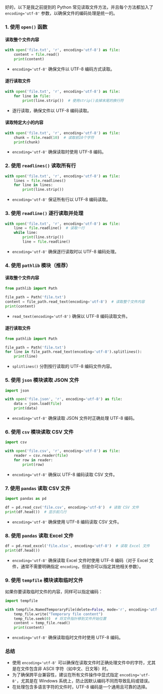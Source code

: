 好的，以下是我之前提到的 Python 常见读取文件方法，并且每个方法都加入了 `encoding='utf-8'` 参数，以确保文件的编码处理是统一的。

### 1. 使用 `open()` 函数

#### 读取整个文件内容
```python
with open('file.txt', 'r', encoding='utf-8') as file:
    content = file.read()
    print(content)
```
- `encoding='utf-8'` 确保文件以 UTF-8 编码方式读取。

#### 逐行读取文件
```python
with open('file.txt', 'r', encoding='utf-8') as file:
    for line in file:
        print(line.strip())  # 使用strip()去掉末尾的换行符
```
- 逐行读取，确保文件以 UTF-8 编码读取。

#### 读取特定大小的内容
```python
with open('file.txt', 'r', encoding='utf-8') as file:
    chunk = file.read(10)  # 读取前10个字符
    print(chunk)
```
- `encoding='utf-8'` 确保读取时使用 UTF-8 编码。

### 2. 使用 `readlines()` 读取所有行
```python
with open('file.txt', 'r', encoding='utf-8') as file:
    lines = file.readlines()
    for line in lines:
        print(line.strip())
```
- `encoding='utf-8'` 保证所有行以 UTF-8 编码读取。

### 3. 使用 `readline()` 逐行读取并处理
```python
with open('file.txt', 'r', encoding='utf-8') as file:
    line = file.readline()  # 读取一行
    while line:
        print(line.strip())
        line = file.readline()
```
- `encoding='utf-8'` 确保逐行读取时以 UTF-8 编码处理。

### 4. 使用 `pathlib` 模块（推荐）

#### 读取整个文件内容
```python
from pathlib import Path

file_path = Path('file.txt')
content = file_path.read_text(encoding='utf-8')  # 读取整个文件内容
print(content)
```
- `read_text(encoding='utf-8')` 确保以 UTF-8 编码读取文件。

#### 逐行读取文件
```python
from pathlib import Path

file_path = Path('file.txt')
for line in file_path.read_text(encoding='utf-8').splitlines():
    print(line)
```
- `splitlines()` 分割按行读取的 UTF-8 编码文件内容。

### 5. 使用 `json` 模块读取 JSON 文件

```python
import json

with open('file.json', 'r', encoding='utf-8') as file:
    data = json.load(file)
    print(data)
```
- `encoding='utf-8'` 确保读取 JSON 文件时正确处理 UTF-8 编码。

### 6. 使用 `csv` 模块读取 CSV 文件
```python
import csv

with open('file.csv', 'r', encoding='utf-8') as file:
    reader = csv.reader(file)
    for row in reader:
        print(row)
```
- `encoding='utf-8'` 确保以 UTF-8 编码读取 CSV 文件。

### 7. 使用 `pandas` 读取 CSV 文件

```python
import pandas as pd

df = pd.read_csv('file.csv', encoding='utf-8')  # 读取 CSV 文件
print(df.head())  # 显示前几行
```
- `encoding='utf-8'` 确保使用 UTF-8 编码读取 CSV 文件。

### 8. 使用 `pandas` 读取 Excel 文件

```python
df = pd.read_excel('file.xlsx', encoding='utf-8')  # 读取 Excel 文件
print(df.head())
```
- `encoding='utf-8'` 确保读取 Excel 文件时使用 UTF-8 编码（对于 Excel 文件，通常不需要明确指定 `encoding`，但是你可以指定其他相关参数）。

### 9. 使用 `tempfile` 模块读取临时文件

如果你要读取临时文件的内容，同样可以指定编码：

```python
import tempfile

with tempfile.NamedTemporaryFile(delete=False, mode='r', encoding='utf-8') as temp_file:
    temp_file.write("Temporary file content")
    temp_file.seek(0)  # 将文件指针移到文件开始位置
    content = temp_file.read()
    print(content)
```
- `encoding='utf-8'` 确保读取临时文件时使用 UTF-8 编码。

### 总结

- 使用 `encoding='utf-8'` 可以确保在读取文件时正确处理文件中的字符，尤其是在文件包含非 ASCII 字符（如中文、日文等）时。
- 为了确保跨平台兼容性，建议在所有文件操作中显式指定 `encoding='utf-8'`，尤其是在 Windows 系统上，防止因默认编码不同而导致乱码或错误。
- 在处理包含多语言字符的文件时，UTF-8 编码是一个通用且可靠的选择。